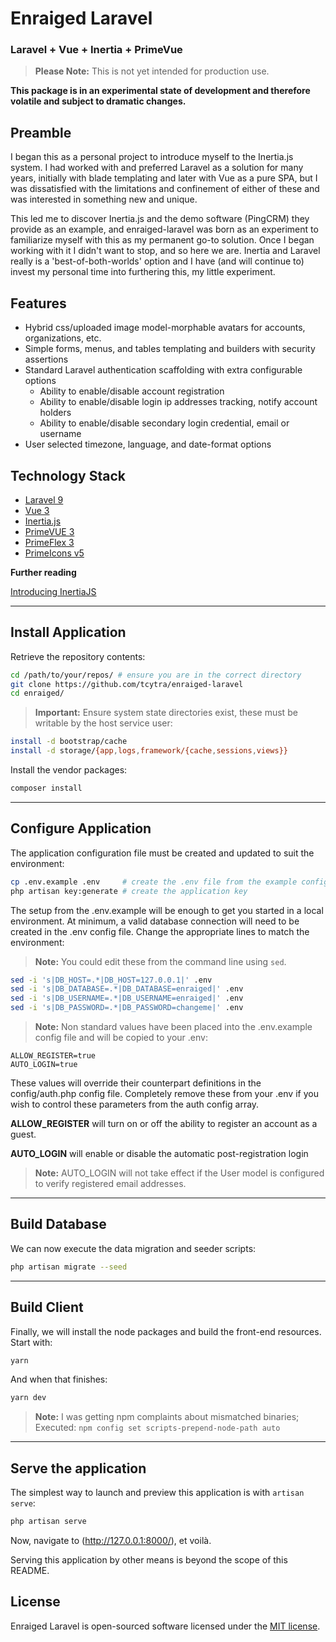 # Enraiged Laravel

### Laravel + Vue + Inertia + PrimeVue

> **Please Note:** This is not yet intended for production use.

**This package is in an experimental state of development and therefore volatile and subject to dramatic changes.**


## Preamble

I began this as a personal project to introduce myself to the Inertia.js system. I had worked with and preferred Laravel
as a solution for many years, initially with blade templating and later with Vue as a pure SPA, but I was dissatisfied
with the limitations and confinement of either of these and was interested in something new and unique.

This led me to discover Inertia.js and the demo software (PingCRM) they provide as an example, and enraiged-laravel was
born as an experiment to familiarize myself with this as my permanent go-to solution. Once I began working with it I
didn't want to stop, and so here we are. Inertia and Laravel really is a 'best-of-both-worlds' option and I have (and 
will continue to) invest my personal time into furthering this, my little experiment.


## Features

- Hybrid css/uploaded image model-morphable avatars for accounts, organizations, etc.
- Simple forms, menus, and tables templating and builders with security assertions
- Standard Laravel authentication scaffolding with extra configurable options
  - Ability to enable/disable account registration
  - Ability to enable/disable login ip addresses tracking, notify account holders
  - Ability to enable/disable secondary login credential, email or username
- User selected timezone, language, and date-format options


## Technology Stack

+ [Laravel 9](https://laravel.com/docs/9.x/releases)
+ [Vue 3](https://vuejs.org/guide/introduction.html)
+ [Inertia.js](https://inertiajs.com/)
+ [PrimeVUE 3](https://www.primefaces.org/primevue/#/setup)
+ [PrimeFlex 3](https://www.primefaces.org/primeflex/)
+ [PrimeIcons v5](https://www.primefaces.org/primevue/#/icons)

**Further reading**

[Introducing InertiaJS](https://reinink.ca/articles/introducing-inertia-js)

---

## Install Application

Retrieve the repository contents:

```bash
cd /path/to/your/repos/ # ensure you are in the correct directory
git clone https://github.com/tcytra/enraiged-laravel
cd enraiged/
```

> **Important:** Ensure system state directories exist, these must be writable by the host service user:

```bash
install -d bootstrap/cache
install -d storage/{app,logs,framework/{cache,sessions,views}}
```

Install the vendor packages:

```bash
composer install
```

---

## Configure Application

The application configuration file must be created and updated to suit the environment:

```bash
cp .env.example .env     # create the .env file from the example config
php artisan key:generate # create the application key
```

The setup from the .env.example will be enough to get you started in a local environment. At minimum, a valid database 
connection will need to be created in the .env config file. Change the appropriate lines to match the environment:

> **Note:** You could edit these from the command line using `sed`.

```bash
sed -i 's|DB_HOST=.*|DB_HOST=127.0.0.1|' .env
sed -i 's|DB_DATABASE=.*|DB_DATABASE=enraiged|' .env
sed -i 's|DB_USERNAME=.*|DB_USERNAME=enraiged|' .env
sed -i 's|DB_PASSWORD=.*|DB_PASSWORD=changeme|' .env
```

> **Note:** Non standard values have been placed into the .env.example config file and will be copied to your .env:

```
ALLOW_REGISTER=true
AUTO_LOGIN=true
```

These values will override their counterpart definitions in the config/auth.php config file. Completely remove these 
from your .env if you wish to control these parameters from the auth config array.

**ALLOW_REGISTER** will turn on or off the ability to register an account as a guest.

**AUTO_LOGIN** will enable or disable the automatic post-registration login

> **Note:** AUTO_LOGIN will not take effect if the User model is configured to verify registered email addresses.

---

## Build Database

We can now execute the data migration and seeder scripts:

```bash
php artisan migrate --seed
```

---

## Build Client

Finally, we will install the node packages and build the front-end resources. Start with:

```bash
yarn
```

And when that finishes:

```bash
yarn dev
```

> **Note:** I was getting npm complaints about mismatched binaries; Executed: `npm config set scripts-prepend-node-path auto`

---

## Serve the application

The simplest way to launch and preview this application is with `artisan serve`:

```php
php artisan serve
```

Now, navigate to (http://127.0.0.1:8000/), et voilà.

Serving this application by other means is beyond the scope of this README.


## License

Enraiged Laravel is open-sourced software licensed under the [MIT license](https://opensource.org/licenses/MIT).
